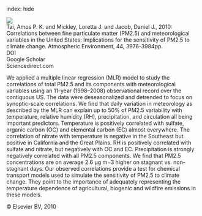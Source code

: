 index: hide

<div class="Citation">
    <div class="Citation-thumb CitationThumb-linked"  data-href="https://doi.org/10.1016/j.atmosenv.2010.06.060">
      <img src="https://static.claimspace.cloud/climate-study-static/refs/thumbs/11/Tai_et_al_2010-thumb.png" />
    </div>

  <div class="Citation-body">
    <div class="Citation-text">Tai, Amos P. K. and Mickley, Loretta J. and Jacob, Daniel J., 2010: Correlations between fine particulate matter (PM2.5) and meteorological variables in the United States: Implications for the sensitivity of PM2.5 to climate change. <span class="Article-journal">Atmospheric Environment, </span><span class="Article-volume">44, </span>3976-3984pp.</div>
    <div class="Citation-links">
      <div class="CitationLink" data-href="https://doi.org/10.1016/j.atmosenv.2010.06.060">
        <div class="CitationLink-icon CitationLink-Doi"></div>
        <div class="CitationLink-text">DOI</div>
      </div>
      <div class="CitationLink" data-href="https://scholar.google.com/scholar?q=10.1016/j.atmosenv.2010.06.060">
        <div class="CitationLink-icon CitationLink-Scholar"></div>
        <div class="CitationLink-text">Google Scholar</div>
      </div>
      <div class="CitationLink" data-href="http://www.sciencedirect.com/science/article/B6VH3-50GWNDS-3/2/df35554565c3e1b79bac2a652ca96aa4">
        <div class="CitationLink-icon CitationLink-Publisher"></div>
        <div class="CitationLink-text">Sciencedirect.com</div>
      </div>
    </div>
  </div>
</div>

We applied a multiple linear regression (MLR) model to study the correlations of total PM2.5 and its components with meteorological variables using an 11-year (1998–2008) observational record over the contiguous US. The data were deseasonalized and detrended to focus on synoptic-scale correlations. We find that daily variation in meteorology as described by the MLR can explain up to 50% of PM2.5 variability with temperature, relative humidity (RH), precipitation, and circulation all being important predictors. Temperature is positively correlated with sulfate, organic carbon (OC) and elemental carbon (EC) almost everywhere. The correlation of nitrate with temperature is negative in the Southeast but positive in California and the Great Plains. RH is positively correlated with sulfate and nitrate, but negatively with OC and EC. Precipitation is strongly negatively correlated with all PM2.5 components. We find that PM2.5 concentrations are on average 2.6 μg m−3 higher on stagnant vs. non-stagnant days. Our observed correlations provide a test for chemical transport models used to simulate the sensitivity of PM2.5 to climate change. They point to the importance of adequately representing the temperature dependence of agricultural, biogenic and wildfire emissions in these models.

<div class="Citation-copy">
&copy; Elsevier BV, 2010
</div>
